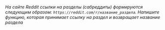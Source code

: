 _На сайте Reddit ссылки на разделы (сабреддиты) формируются следующим образом: `https://reddit.com/r/название_раздела`. Напишите функцию, которая принимает ссылку на раздел и возвращает название раздела_